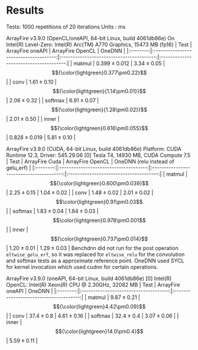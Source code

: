 Results
===========

Tests: 1000 repetitions of 20 iterations
Units : $\text{ms}$

ArrayFire v3.9.0 (OpenCL/oneAPI, 64-bit Linux, build 4061db86e)
On Intel(R) Level-Zero: Intel(R) Arc(TM) A770 Graphics, 15473 MB (fp16)
|   Test   |           ArrayFire oneAPI            |            ArrayFire OpenCL              |        OneDNN                          |
|:--------:|:-------------------------------------:|:----------------------------------------:|:--------------------------------------:|
|  matmul  |             $0.399\pm0.012$           |               $3.34\pm0.05$              |  $${\color{lightgreen}0.377\pm0.22}$$  |
|  conv    |             $1.61\pm0.10$             | $${\color{lightgreen}{1.14\pm0.01}}$$    |            $2.06\pm0.32$               |
|  softmax |             $6.91\pm0.07$             | $${\color{lightgreen}{1.28\pm0.02}}$$    |            $2.01\pm0.50$               |
|  inner   | $${\color{lightgreen}0.616\pm0.055}$$ |             $0.828\pm0.019$              |            $5.81\pm 0.10$              |

ArrayFire v3.9.0 (CUDA, 64-bit Linux, build 4061db86e)
Platform: CUDA Runtime 12.3, Driver: 545.29.06
[0] Tesla T4, 14930 MB, CUDA Compute 7.5
|   Test   |           ArrayFire Cuda              |            ArrayFire OpenCL              | OneDNN (relu instead of gelu_erf)      |
|:--------:|:-------------------------------------:|:----------------------------------------:|:--------------------------------------:|
|  matmul  |$${\color{lightgreen}0.600\pm0.039}$$  |               $2.25\pm0.15$              |            $1.04\pm0.02$               |
|  conv    |             $1.48\pm0.02$             |             $2.01\pm0.02$                |  $$\color{lightgreen}0.91\pm0.03$$     |
|  softmax |             $1.83\pm0.04$             |             $1.84\pm0.03$                |  $$\color{lightgreen}0.978\pm0.001$$   |
|  inner   | $${\color{lightgreen}0.737\pm0.014}$$ |             $1.20\pm0.01$                |            $1.29\pm 0.03$              |
Benchdnn did not run for the post operation `eltwise_gelu_erf`, so it was replaced for `eltwise_relu` for the convolution and softmax tests as a approximate reference point. OneDNN used SYCL for kernel invocation which used cudnn for certain operations.


ArrayFire v3.9.0 (oneAPI, 64-bit Linux, build 4061db86e)
[0] Intel(R) OpenCL: Intel(R) Xeon(R) CPU @ 2.30GHz, 32082 MB
|   Test   |           ArrayFire oneAPI            |        OneDNN                          |
|:--------:|:-------------------------------------:|:--------------------------------------:|
|  matmul  |             $9.87\pm0.21$             |  $${\color{lightgreen}4.42\pm0.09}$$   |
|  conv    |             $37.4\pm0.8$              |            $4.61\pm0.16$               |
|  softmax |             $32.4\pm0.4$              |            $3.07\pm0.06$               |
|  inner   | $${\color{lightgreen}14.0\pm0.4}$$    |            $5.59\pm 0.11$              |